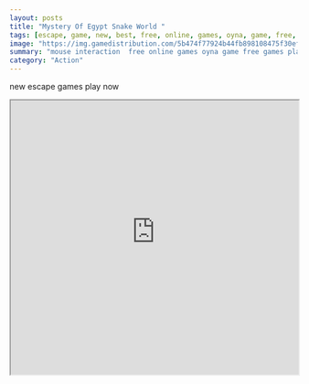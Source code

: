 ```yaml
---
layout: posts
title: "Mystery Of Egypt Snake World "
tags: [escape, game, new, best, free, online, games, oyna, game, free, games, play, play, games]
image: "https://img.gamedistribution.com/5b474f77924b44fb898108475f30eff4.jpg"
summary: "mouse interaction  free online games oyna game free games play play games"
category: "Action"
---
```


new escape games play now

<iframe width="100%" height="480px;" src="https://flash.gamedistribution.com?game=5b474f77924b44fb898108475f30eff4"></iframe>